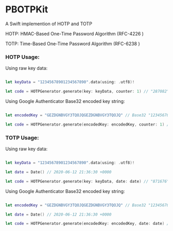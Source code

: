 # PBOTPKit

A Swift implemention of HOTP and TOTP

HOTP: HMAC-Based One-Time Password Algorithm (RFC-4226 )

TOTP: Time-Based One-Time Password Algorithm (RFC-6238 )

### HOTP Usage:

Using raw key data:

```swift

let keyData = "12345678901234567890".data(using: .utf8)!

let code = HOTPGenerator.generate(key: keyData, counter: 1) // "287082"

```
Using Google Authenticator Base32 encoded key string:

```swift

let encodedKey = "GEZDGNBVGY3TQOJQGEZDGNBVGY3TQOJQ" // Base32 "12345678901234567890"

let code = HOTPGenerator.generate(encodedKey: encodedKey, counter: 1) // "287082"

```

### TOTP Usage:

Using raw key data:

```swift

let keyData = "12345678901234567890".data(using: .utf8)!

let date = Date() // 2020-06-12 21:36:30 +0000

let code = HOTPGenerator.generate(key: keyData, date: date) // "871676"

```
Using Google Authenticator Base32 encoded key string:

```swift

let encodedKey = "GEZDGNBVGY3TQOJQGEZDGNBVGY3TQOJQ" // Base32 "12345678901234567890"

let date = Date() // 2020-06-12 21:36:30 +0000

let code = HOTPGenerator.generate(encodedKey: encodedKey, date: date) // "871676"

```

